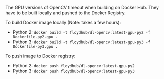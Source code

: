 The GPU versions of OpenCV timeout when building on Docker Hub. They have to be built locally and pushed to the Docker Registry.

To build Docker image locally (Note: takes a few hours):
* Python 2: `docker build -t floydhub/dl-opencv:latest-gpu-py2 -f Dockerfile-py2.gpu .`
* Python 3: `docker build -t floydhub/dl-opencv:latest-gpu-py3 -f Dockerfile-py3.gpu .`

To push image to Docker registry:
* Python 2: `docker push floydhub/dl-opencv:latest-gpu-py2`
* Python 3: `docker push floydhub/dl-opencv:latest-gpu-py3`